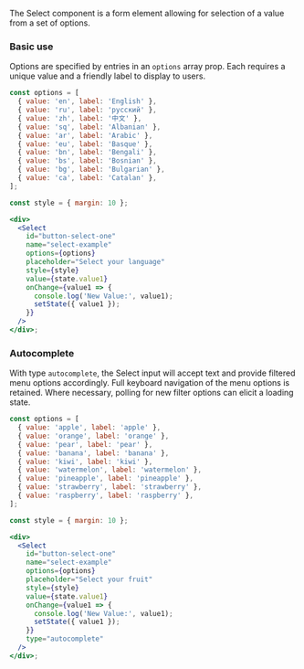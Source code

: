 The Select component is a form element allowing for selection of a value from a set of options.

### Basic use

Options are specified by entries in an `options` array prop. Each requires a unique value and a friendly label to display to users.

```jsx
const options = [
  { value: 'en', label: 'English' },
  { value: 'ru', label: 'русский' },
  { value: 'zh', label: '中文' },
  { value: 'sq', label: 'Albanian' },
  { value: 'ar', label: 'Arabic' },
  { value: 'eu', label: 'Basque' },
  { value: 'bn', label: 'Bengali' },
  { value: 'bs', label: 'Bosnian' },
  { value: 'bg', label: 'Bulgarian' },
  { value: 'ca', label: 'Catalan' },
];

const style = { margin: 10 };

<div>
  <Select
    id="button-select-one"
    name="select-example"
    options={options}
    placeholder="Select your language"
    style={style}
    value={state.value1}
    onChange={value1 => {
      console.log('New Value:', value1);
      setState({ value1 });
    }}
  />
</div>;
```

### Autocomplete

With type `autocomplete`, the Select input will accept text and provide filtered menu options accordingly. Full keyboard navigation of the menu options is retained. Where necessary, polling for new filter options can elicit a loading state.

```jsx
const options = [
  { value: 'apple', label: 'apple' },
  { value: 'orange', label: 'orange' },
  { value: 'pear', label: 'pear' },
  { value: 'banana', label: 'banana' },
  { value: 'kiwi', label: 'kiwi' },
  { value: 'watermelon', label: 'watermelon' },
  { value: 'pineapple', label: 'pineapple' },
  { value: 'strawberry', label: 'strawberry' },
  { value: 'raspberry', label: 'raspberry' },
];

const style = { margin: 10 };

<div>
  <Select
    id="button-select-one"
    name="select-example"
    options={options}
    placeholder="Select your fruit"
    style={style}
    value={state.value1}
    onChange={value1 => {
      console.log('New Value:', value1);
      setState({ value1 });
    }}
    type="autocomplete"
  />
</div>;
```
